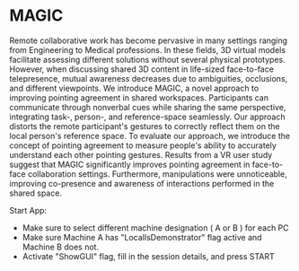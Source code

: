 # MAGIC

Remote collaborative work has become pervasive in many settings ranging from Engineering to Medical professions. In these fields, 3D virtual models facilitate assessing different solutions without several physical prototypes. However, when discussing shared 3D content in life-sized face-to-face telepresence, mutual awareness decreases due to ambiguities, occlusions, and different viewpoints. We introduce MAGIC, a novel approach to improving pointing agreement in shared workspaces. Participants can communicate through nonverbal cues while sharing the same perspective, integrating task-, person-, and reference-space seamlessly. Our approach distorts the remote participant's gestures to correctly reflect them on the local person's reference space. To evaluate our approach, we introduce the concept of pointing agreement to measure people's ability to accurately understand each other pointing gestures. Results from a VR user study suggest that MAGIC significantly improves pointing agreement in face-to-face collaboration settings. Furthermore, manipulations were unnoticeable, improving co-presence and awareness of interactions performed in the shared space.

Start App: 

- Make sure to select different machine designation ( A or B ) for each PC
- Make sure Machine A has "LocalIsDemonstrator" flag active and Machine B does not.
- Activate "ShowGUI" flag, fill in the session details, and press START
